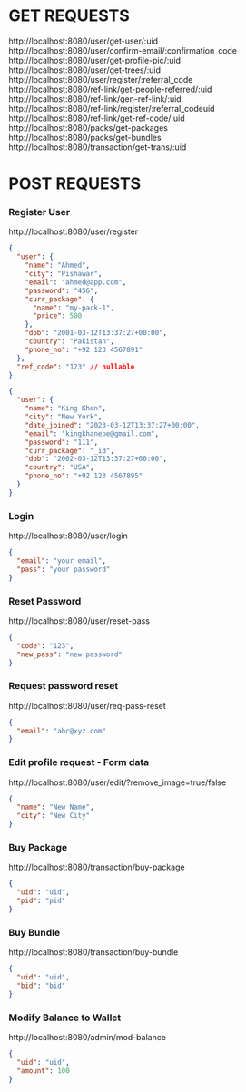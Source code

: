 # GET REQUESTS

http://localhost:8080/user/get-user/:uid<br>
http://localhost:8080/user/confirm-email/:confirmation_code<br>
http://localhost:8080/user/get-profile-pic/:uid<br>
http://localhost:8080/user/get-trees/:uid<br>
http://localhost:8080/user/register/:referral_code<br>
http://localhost:8080/ref-link/get-people-referred/:uid<br>
http://localhost:8080/ref-link/gen-ref-link/:uid<br>
http://localhost:8080/ref-link/register/:referral_codeuid<br>
http://localhost:8080/ref-link/get-ref-code/:uid<br>
http://localhost:8080/packs/get-packages<br>
http://localhost:8080/packs/get-bundles<br>
http://localhost:8080/transaction/get-trans/:uid<br>



# POST REQUESTS

### Register User
http://localhost:8080/user/register

``` json
{
  "user": {
    "name": "Ahmed",
    "city": "Pishawar",
    "email": "ahmed@app.com",
    "password": "456",
    "curr_package": {
      "name": "my-pack-1",
      "price": 500
    },
    "dob": "2001-03-12T13:37:27+00:00",
    "country": "Pakistan",
    "phone_no": "+92 123 4567891"
  },
  "ref_code": "123" // nullable
}
```


``` json
{
  "user": {
    "name": "King Khan",
    "city": "New York",
    "date_joined": "2023-03-12T13:37:27+00:00",
    "email": "kingkhanepe@gmail.com",
    "password": "111",
    "curr_package": "_id",
    "dob": "2002-03-12T13:37:27+00:00",
    "country": "USA",
    "phone_no": "+92 123 4567895"
  }
}
```

### Login
http://localhost:8080/user/login

``` json
{
  "email": "your email",
  "pass": "your password"
}
```

### Reset Password
http://localhost:8080/user/reset-pass

``` json
{
  "code": "123",
  "new_pass": "new password"
}
```

### Request password reset
http://localhost:8080/user/req-pass-reset

``` json
{
  "email": "abc@xyz.com"
}
```

### Edit profile request - Form data
http://localhost:8080/user/edit/<uid>?remove_image=true/false

``` json
{
  "name": "New Name",
  "city": "New City"
}
```

### Buy Package
http://localhost:8080/transaction/buy-package

``` json
{
  "uid": "uid",
  "pid": "pid"
}
```

### Buy Bundle
http://localhost:8080/transaction/buy-bundle

``` json
{
  "uid": "uid",
  "bid": "bid"
}
```

### Modify Balance to Wallet
http://localhost:8080/admin/mod-balance

``` json
{
  "uid": "uid",
  "amount": 100
}
```
